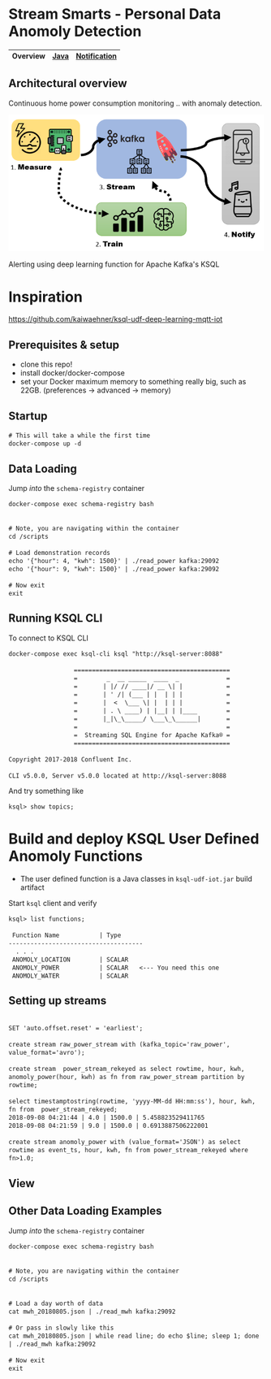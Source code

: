 # Stream Smarts - Personal Data Anomoly Detection



| Overview | [Java](/docs/java.md) | [Notification](/docs/notification.md) |
|---|----|-----|

## Architectural overview

Continuous home power consumption monitoring ..  with anomaly detection.  

![Architecture](/docs/smarts.png)

Alerting using deep learning function for Apache Kafka's KSQL

# Inspiration
https://github.com/kaiwaehner/ksql-udf-deep-learning-mqtt-iot

## Prerequisites & setup
- clone this repo!
- install docker/docker-compose
- set your Docker maximum memory to something really big, such as 22GB. (preferences -> advanced -> memory)


## Startup
```
# This will take a while the first time
docker-compose up -d
```


## Data Loading

Jump _into_ the `schema-registry` container 

```
docker-compose exec schema-registry bash


# Note, you are navigating within the container
cd /scripts

# Load demonstration records
echo '{"hour": 4, "kwh": 1500}' | ./read_power kafka:29092
echo '{"hour": 9, "kwh": 1500}' | ./read_power kafka:29092

# Now exit
exit
```

## Running KSQL CLI
To connect to KSQL CLI
```
docker-compose exec ksql-cli ksql "http://ksql-server:8088"

                  ===========================================
                  =        _  __ _____  ____  _             =
                  =       | |/ // ____|/ __ \| |            =
                  =       | ' /| (___ | |  | | |            =
                  =       |  <  \___ \| |  | | |            =
                  =       | . \ ____) | |__| | |____        =
                  =       |_|\_\_____/ \___\_\______|       =
                  =                                         =
                  =  Streaming SQL Engine for Apache Kafka® =
                  ===========================================

Copyright 2017-2018 Confluent Inc.

CLI v5.0.0, Server v5.0.0 located at http://ksql-server:8088
```

And try something like
```
ksql> show topics;
```


# Build and deploy KSQL User Defined Anomoly Functions

- The user defined function is a Java classes in `ksql-udf-iot.jar` build artifact

Start `ksql` client and verify 

```
ksql> list functions;

 Function Name           | Type
-------------------------------------
  . . .
 ANOMOLY_LOCATION        | SCALAR
 ANOMOLY_POWER           | SCALAR   <--- You need this one
 ANOMOLY_WATER           | SCALAR
```





## Setting up streams

```

SET 'auto.offset.reset' = 'earliest';

create stream raw_power_stream with (kafka_topic='raw_power', value_format='avro');

create stream  power_stream_rekeyed as select rowtime, hour, kwh, anomoly_power(hour, kwh) as fn from raw_power_stream partition by rowtime;

select timestamptostring(rowtime, 'yyyy-MM-dd HH:mm:ss'), hour, kwh, fn from  power_stream_rekeyed;
2018-09-08 04:21:44 | 4.0 | 1500.0 | 5.458823529411765
2018-09-08 04:21:59 | 9.0 | 1500.0 | 0.6913887506222001

create stream anomoly_power with (value_format='JSON') as select rowtime as event_ts, hour, kwh, fn from power_stream_rekeyed where fn>1.0;
```



## View 



## Other Data Loading Examples

Jump _into_ the `schema-registry` container 

```
docker-compose exec schema-registry bash


# Note, you are navigating within the container
cd /scripts


# Load a day worth of data
cat mwh_20180805.json | ./read_mwh kafka:29092

# Or pass in slowly like this
cat mwh_20180805.json | while read line; do echo $line; sleep 1; done | ./read_mwh kafka:29092

# Now exit
exit
```